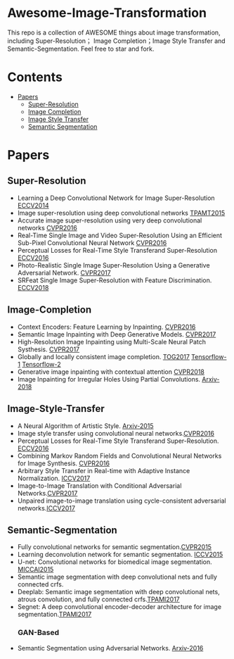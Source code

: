 # Awesome-Image-Transformation

This repo is a collection of AWESOME things about image transformation, including Super-Resolution； Image Completion；Image Style Transfer and Semantic-Segmentation. Feel free to star and fork.

# Contents
- [Papers](#Papers)
  - [Super-Resolution](#Super-Resolution)
  - [Image Completion](#Image-Completion)
  - [Image Style Transfer](#Image-Style-Transfer)
  - [Semantic Segmentation](#Semantic-Segmentation)

 


# Papers
## Super-Resolution
* Learning a Deep Convolutional Network for Image Super-Resolution [ECCV2014](https://www.researchgate.net/profile/Chen_Change_Loy/publication/264552416_Lecture_Notes_in_Computer_Science/links/53e583e50cf25d674e9c280e.pdf)
* Image super-resolution using deep convolutional networks [TPAMT2015](https://arxiv.org/pdf/1501.00092.pdf)
* Accurate image super-resolution using very deep convolutional networks [CVPR2016](https://www.cv-foundation.org/openaccess/content_cvpr_2016/papers/Kim_Accurate_Image_Super-Resolution_CVPR_2016_paper.pdf)
* Real-Time Single Image and Video Super-Resolution Using an Efficient Sub-Pixel Convolutional Neural Network [CVPR2016](https://www.cv-foundation.org/openaccess/content_cvpr_2016/papers/Shi_Real-Time_Single_Image_CVPR_2016_paper.pdf)
* Perceptual Losses for Real-Time Style Transferand Super-Resolution [ECCV2016](https://arxiv.org/pdf/1603.08155.pdf%7C)
* Photo-Realistic Single Image Super-Resolution Using a Generative Adversarial Network. [CVPR2017](http://openaccess.thecvf.com/content_cvpr_2017/papers/Ledig_Photo-Realistic_Single_Image_CVPR_2017_paper.pdf)
* SRFeat Single Image Super-Resolution with Feature Discrimination. [ECCV2018](http://openaccess.thecvf.com/content_ECCV_2018/papers/Seong-Jin_Park_SRFeat_Single_Image_ECCV_2018_paper.pdf)



## Image-Completion
* Context Encoders: Feature Learning by Inpainting. [CVPR2016](https://www.cv-foundation.org/openaccess/content_cvpr_2016/papers/Pathak_Context_Encoders_Feature_CVPR_2016_paper.pdf)
* Semantic Image Inpainting with Deep Generative Models. [CVPR2017](http://openaccess.thecvf.com/content_cvpr_2017/papers/Yeh_Semantic_Image_Inpainting_CVPR_2017_paper.pdf)
* High-Resolution Image Inpainting using Multi-Scale Neural Patch Systhesis. [CVPR2017](http://openaccess.thecvf.com/content_cvpr_2017/papers/Yang_High-Resolution_Image_Inpainting_CVPR_2017_paper.pdf)
* Globally and locally consistent image completion. [TOG2017](http://iizuka.cs.tsukuba.ac.jp/projects/completion/data/completion_sig2017.pdf) [Tensorflow-1](https://github.com/shinseung428/GlobalLocalImageCompletion_TF) [Tensorflow-2](https://github.com/tadax/glcic)
* Generative image inpainting with contextual attention [CVPR2018](http://openaccess.thecvf.com/content_cvpr_2018/CameraReady/0456.pdf)
* Image Inpainting for Irregular Holes Using Partial Convolutions. [Arxiv-2018](https://arxiv.org/pdf/1804.07723.pdf)


## Image-Style-Transfer
* A Neural Algorithm of Artistic Style. [Arxiv-2015](https://arxiv.org/pdf/1508.06576.pdf)
* Image style transfer using convolutional neural networks.[CVPR2016](https://www.cv-foundation.org/openaccess/content_cvpr_2016/papers/Gatys_Image_Style_Transfer_CVPR_2016_paper.pdf)
* Perceptual Losses for Real-Time Style Transferand Super-Resolution. [ECCV2016](https://arxiv.org/pdf/1603.08155.pdf%7C)
* Combining Markov Random Fields and Convolutional Neural Networks for Image Synthesis. [CVPR2016](https://www.cv-foundation.org/openaccess/content_cvpr_2016/papers/Li_Combining_Markov_Random_CVPR_2016_paper.pdf)
* Arbitrary Style Transfer in Real-time with Adaptive Instance Normalization. [ICCV2017](http://openaccess.thecvf.com/content_ICCV_2017/papers/Huang_Arbitrary_Style_Transfer_ICCV_2017_paper.pdf)
* Image-to-Image Translation with Conditional Adversarial Networks.[CVPR2017](http://openaccess.thecvf.com/content_cvpr_2017/papers/Isola_Image-To-Image_Translation_With_CVPR_2017_paper.pdf)
* Unpaired image-to-image translation using cycle-consistent adversarial networks.[ICCV2017](http://openaccess.thecvf.com/content_ICCV_2017/papers/Zhu_Unpaired_Image-To-Image_Translation_ICCV_2017_paper.pdf)

## Semantic-Segmentation
* Fully convolutional networks for semantic segmentation.[CVPR2015](https://www.cv-foundation.org/openaccess/content_cvpr_2015/papers/Long_Fully_Convolutional_Networks_2015_CVPR_paper.pdf)
* Learning deconvolution network for semantic segmentation. [ICCV2015](https://www.cv-foundation.org/openaccess/content_iccv_2015/papers/Noh_Learning_Deconvolution_Network_ICCV_2015_paper.pdf)
* U-net: Convolutional networks for biomedical image segmentation. [MICCAI2015](https://link.springer.com/chapter/10.1007/978-3-319-24574-4_28)
* Semantic image segmentation with deep convolutional nets and fully connected crfs.
* Deeplab: Semantic image segmentation with deep convolutional nets, atrous convolution, and fully connected crfs.[TPAMI2017](https://arxiv.org/pdf/1606.00915.pdf)
* Segnet: A deep convolutional encoder-decoder architecture for image segmentation.[TPAMI2017](https://www.computer.org/csdl/trans/tp/2017/12/07803544.pdf)
  ### GAN-Based
* Semantic Segmentation using Adversarial Networks. [Arxiv-2016](https://arxiv.org/pdf/1611.08408.pdf)

